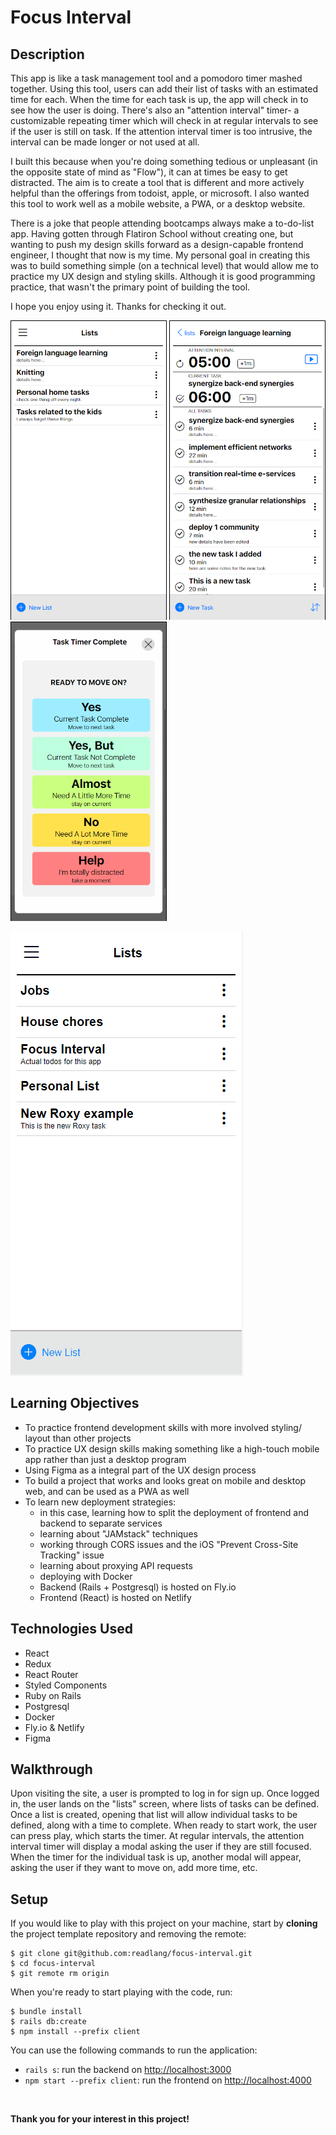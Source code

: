 # Focus Interval

## Description
This app is like a task management tool and a pomodoro timer mashed together.  Using this tool, users can add their list of tasks with an estimated time for each.  When the time for each task is up, the app will check in to see how the user is doing.  There's also an "attention interval" timer- a customizable repeating timer which will check in at regular intervals to see if the user is still on task.  If the attention interval timer is too intrusive, the interval can be made longer or not used at all.

I built this because when you're doing something tedious or unpleasant (in the opposite state of mind as "Flow"), it can at times be easy to get distracted.  The aim is to create a tool that is different and more actively helpful than the offerings from todoist, apple, or microsoft.  I also wanted this tool to work well as a mobile website, a PWA, or a desktop website.

There is a joke that people attending bootcamps always make a to-do-list app.  Having gotten through Flatiron School without creating one, but wanting to push my design skills forward as a design-capable frontend engineer, I thought that now is my time.  My personal goal in creating this was to build something simple (on a technical level) that would allow me to practice my UX design and styling skills.  Although it is good programming practice, that wasn't the primary point of building the tool.

I hope you enjoy using it.  Thanks for checking it out.
<br/>

![list_view](readme/List_view.png)
![task_view](readme/Task_view.png)
![task_modal_view](readme/Task_modal.png)

![gif animation](readme/Focus_animation.gif)

## Learning Objectives
- To practice frontend development skills with more involved styling/ layout than other projects
- To practice UX design skills making something like a high-touch mobile app rather than just a desktop program
- Using Figma as a integral part of the UX design process
- To build a project that works and looks great on mobile and desktop web, and can be used as a PWA as well
- To learn new deployment strategies:
    - in this case, learning how to split the deployment of frontend and backend to separate services
    - learning about "JAMstack" techniques
    - working through CORS issues and the iOS "Prevent Cross-Site Tracking" issue
    - learning about proxying API requests
    - deploying with Docker
    - Backend (Rails + Postgresql) is hosted on Fly.io 
    - Frontend (React) is hosted on Netlify

## Technologies Used
- React
- Redux
- React Router
- Styled Components
- Ruby on Rails
- Postgresql
- Docker
- Fly.io & Netlify
- Figma


## Walkthrough
Upon visiting the site, a user is prompted to log in for sign up.  Once logged in, the user lands on the "lists" screen, where lists of tasks can be defined.  Once a list is created, opening that list will allow individual tasks to be defined, along with a time to complete.  When ready to start work, the user can press play, which starts the timer.  At regular intervals, the attention interval timer will display a modal asking the user if they are still focused.  When the timer for the individual task is up, another modal will appear, asking the user if they want to move on, add more time, etc.


## Setup
If you would like to play with this project on your machine, start by **cloning** the project template repository and removing the remote:

```console
$ git clone git@github.com:readlang/focus-interval.git
$ cd focus-interval
$ git remote rm origin
```

When you're ready to start playing with the code, run:

```console
$ bundle install
$ rails db:create
$ npm install --prefix client
```

You can use the following commands to run the application:

- `rails s`: run the backend on [http://localhost:3000](http://localhost:3000)
- `npm start --prefix client`: run the frontend on
  [http://localhost:4000](http://localhost:4000)

<br />

**Thank you for your interest in this project!**

